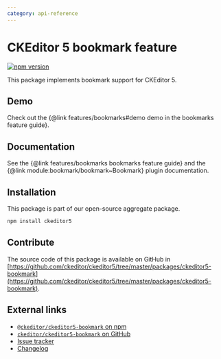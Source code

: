 ```yaml
---
category: api-reference
---
```


# CKEditor&nbsp;5 bookmark feature

[![npm version](https://badge.fury.io/js/%40ckeditor%2Fckeditor5-block-quote.svg)](https://www.npmjs.com/package/@ckeditor/ckeditor5-bookmark)

This package implements bookmark support for CKEditor&nbsp;5.

## Demo

Check out the {@link features/bookmarks#demo demo in the bookmarks feature guide}.

## Documentation

See the {@link features/bookmarks bookmarks feature guide} and the {@link module:bookmark/bookmark~Bookmark} plugin documentation.

## Installation

This package is part of our open-source aggregate package.

```bash
npm install ckeditor5
```

## Contribute

The source code of this package is available on GitHub in [https://github.com/ckeditor/ckeditor5/tree/master/packages/ckeditor5-bookmark](https://github.com/ckeditor/ckeditor5/tree/master/packages/ckeditor5-bookmark).

## External links

* [`@ckeditor/ckeditor5-bookmark` on npm](https://www.npmjs.com/package/@ckeditor/ckeditor5-bookmark)
* [`ckeditor/ckeditor5-bookmark` on GitHub](https://github.com/ckeditor/ckeditor5/tree/master/packages/ckeditor5-bookmark)
* [Issue tracker](https://github.com/ckeditor/ckeditor5/issues)
* [Changelog](https://github.com/ckeditor/ckeditor5/blob/master/CHANGELOG.md)
